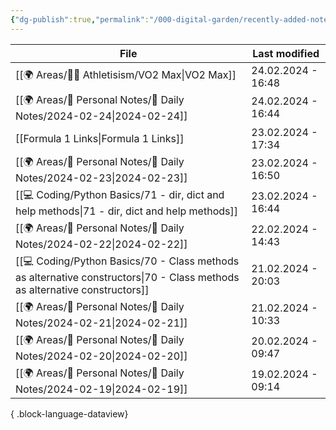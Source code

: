 ```yaml
---
{"dg-publish":true,"permalink":"/000-digital-garden/recently-added-notes/","dgPassFrontmatter":true,"noteIcon":"3","created":"2023-12-14T09:08:44.430+05:30","updated":"2023-12-14T09:12:52.432+05:30"}
---
```


| File                                                                                                                          | Last modified      |
| ----------------------------------------------------------------------------------------------------------------------------- | ------------------ |
| [[🌍 Areas/💪🏼 Athletisism/VO2 Max\|VO2 Max]]                                                                             | 24.02.2024 - 16:48 |
| [[🌍 Areas/📧 Personal Notes/📓 Daily Notes/2024-02-24\|2024-02-24]]                                                       | 24.02.2024 - 16:44 |
| [[Formula 1 Links\|Formula 1 Links]]                                                                                       | 23.02.2024 - 17:34 |
| [[🌍 Areas/📧 Personal Notes/📓 Daily Notes/2024-02-23\|2024-02-23]]                                                       | 23.02.2024 - 16:50 |
| [[💻 Coding/Python Basics/71 - dir, dict and help methods\|71 - dir, dict and help methods]]                               | 23.02.2024 - 16:44 |
| [[🌍 Areas/📧 Personal Notes/📓 Daily Notes/2024-02-22\|2024-02-22]]                                                       | 22.02.2024 - 14:43 |
| [[💻 Coding/Python Basics/70 - Class methods as alternative constructors\|70 - Class methods as alternative constructors]] | 21.02.2024 - 20:03 |
| [[🌍 Areas/📧 Personal Notes/📓 Daily Notes/2024-02-21\|2024-02-21]]                                                       | 21.02.2024 - 10:33 |
| [[🌍 Areas/📧 Personal Notes/📓 Daily Notes/2024-02-20\|2024-02-20]]                                                       | 20.02.2024 - 09:47 |
| [[🌍 Areas/📧 Personal Notes/📓 Daily Notes/2024-02-19\|2024-02-19]]                                                       | 19.02.2024 - 09:14 |

{ .block-language-dataview}